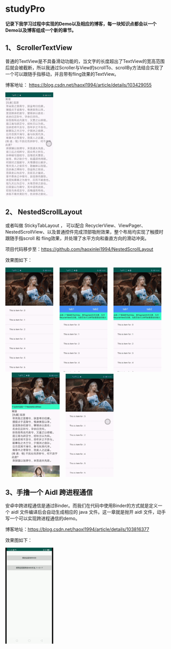 # studyPro
**记录下我学习过程中实现的Demo以及相应的博客，每一块知识点都会以一个Demo以及博客组成一个新的章节。**
## 1、  ScrollerTextView
普通的TextView是不具备滑动功能的，当文字的长度超出了TextView的宽高范围后就会被截断，所以我通过Scroller与View的scrollTo、scrollBy方法结合实现了一个可以跟随手指移动，并且带有fling效果的TextView。

博客地址： https://blog.csdn.net/haoxl1994/article/details/103429055

<img src="./images/scroller.gif" width='150px'/>

## 2、 NestedScrollLayout
或者叫做 StickyTabLayout ， 可以配合 RecyclerView、ViewPager、NestedScrollView、以及普通控件完成顶部吸附效果，整个布局均实现了触摸时跟随手指scroll 和 fling效果，并处理了水平方向和垂直方向的滑动冲突。

项目代码移步至：https://github.com/haoxinlei1994/NestedScrollLayout

效果图如下：

<img src="./images/image_rv.gif" width='150px'/>&nbsp;&nbsp;&nbsp;&nbsp;&nbsp;<img src="./images/image_vp_1.gif" width='150px'/>&nbsp;&nbsp;&nbsp;&nbsp;&nbsp;<img src="./images/image_vp_2.gif" width='150px'/>&nbsp;&nbsp;&nbsp;&nbsp;&nbsp;<img src="./images/image_ns.gif" width='150px'/>&nbsp;&nbsp;&nbsp;&nbsp;&nbsp;<img src="./images/image_h_header.gif" width='150px'/>

## 3、手撸一个 Aidl 跨进程通信
安卓中跨进程通信是通过Binder。而我们在代码中使用Binder的方式就是定义一个 aidl 文件编译后会自动生成相应的 java 文件。这一章就是抛开 aidl 文件，动手写一个可以实现跨进程通信的demo。

博客地址：https://blog.csdn.net/haoxl1994/article/details/103816377

效果图如下：

<img src="./images/aidl.gif" width='150px' />
